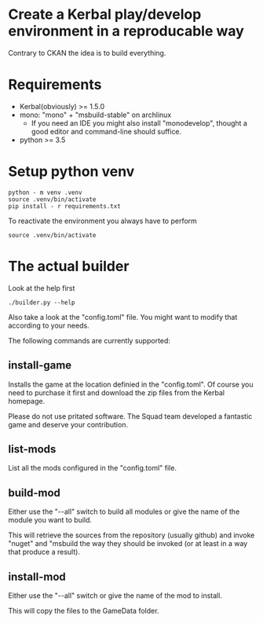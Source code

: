 # Create a Kerbal play/develop environment in a reproducable way

Contrary to CKAN the idea is to build everything.

# Requirements

* Kerbal(obviously) >= 1.5.0
* mono: "mono" + "msbuild-stable" on archlinux
  * If you need an IDE you might also install "monodevelop", thought a good editor and command-line should suffice.
* python >= 3.5

# Setup python venv

```
python - m venv .venv
source .venv/bin/activate
pip install - r requirements.txt
```

To reactivate the environment you always have to perform

```
source .venv/bin/activate
```

# The actual builder

Look at the help first
```
./builder.py --help
```

Also take a look at the "config.toml" file. You might want to modify that according to your needs.

The following commands are currently supported:

## install-game

Installs the game at the location definied in the "config.toml". Of course you need to purchase it first and download the zip files from the Kerbal homepage.

Please do not use pritated software. The Squad team developed a fantastic game and deserve your contribution.

## list-mods

List all the mods configured in the "config.toml" file.

## build-mod

Either use the "--all" switch to build all modules or give the name of the module you want to build.

This will retrieve the sources from the repository (usually github) and invoke "nuget" and "msbuild the way they should be invoked (or at least in a way that produce a result).

## install-mod

Either use the "--all" switch or give the name of the mod to install.

This will copy the files to the GameData folder.